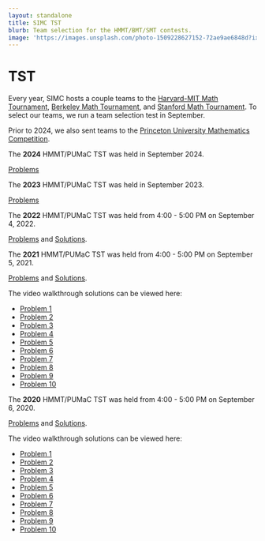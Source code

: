 ```yaml
---
layout: standalone
title: SIMC TST
blurb: Team selection for the HMMT/BMT/SMT contests.
image: 'https://images.unsplash.com/photo-1509228627152-72ae9ae6848d?ixlib=rb-1.2.1&ixid=MnwxMjA3fDB8MHxwaG90by1wYWdlfHx8fGVufDB8fHx8&auto=format&fit=crop&w=1470&q=80'
---
```


# TST

Every year, SIMC hosts a couple teams to the [Harvard-MIT Math Tournament](https://www.hmmt.org/), [Berkeley Math Tournament](https://bmt.berkeley.edu/), and [Stanford Math Tournament](https://www.stanfordmathtournament.com). To select our teams, we run a team selection test in September.

Prior to 2024, we also sent teams to the [Princeton University Mathematics Competition](https://jason-shi-f9dm.squarespace.com).
<div class="card mb-4 -pb-4">
  The <b>2024</b> HMMT/PUMaC TST was held in September 2024.
  
  [Problems](https://drive.google.com/file/d/1UxPygg3ED3D-Eh-sgNztSLA6WsOOIUrT/view?usp=sharing)
</div>

<div class="card mb-4 -pb-4">
  The <b>2023</b> HMMT/PUMaC TST was held in September 2023.
  
  [Problems](https://drive.google.com/file/d/1xzdhMzIzXOKylESNXbHFI2DEgBjtcNGh/view?usp=sharing)
</div>

<div class="card mb-4 -pb-4">
  The <b>2022</b> HMMT/PUMaC TST was held from 4:00 - 5:00 PM on September 4, 2022.
  
  [Problems](https://drive.google.com/file/d/1IkqiunSoElTCF-KQR92pXtuQzlYnrJQR/view?usp=sharing) and [Solutions](https://drive.google.com/file/d/1LoaxykPAv_JmOE37MpRQDABSp1o2HwNt/view?usp=sharing).
</div>

<!-- This can also probably be automated -->
<div class="card mb-4">
  The <b>2021</b> HMMT/PUMaC TST was held from 4:00 - 5:00 PM on September 5, 2021.
  
  [Problems](https://drive.google.com/file/d/10g8aiLwl2PVZFe_OuxAt1ZvHzTq2BClt/view) and [Solutions](https://drive.google.com/file/d/1nsd_XmOudGGIVezClPSB8XBs-scAzQfN/view).
  
  The video walkthrough solutions can be viewed here:
  
  - [Problem 1](https://youtu.be/knX67MAtJQs)
  - [Problem 2](https://youtu.be/rFQ_B6igUSQ)
  - [Problem 3](https://youtu.be/Ae0tSAGnv7E)
  - [Problem 4](https://youtu.be/IivOyVdXAEM)
  - [Problem 5](https://youtu.be/OIuTf_dWC8Q)
  - [Problem 6](https://youtu.be/RFwMgQolq_s)
  - [Problem 7](https://youtu.be/CTFgK865lzE)
  - [Problem 8](https://youtu.be/u_6ESMimI74)
  - [Problem 9](https://youtu.be/o3P4SqqiNL4)
  - [Problem 10](https://youtu.be/H4qLFJzsUhg)
</div>

<div class="card">
  The
  <b>2020</b>
  HMMT/PUMaC TST was held from 4:00 - 5:00 PM on September 6, 2020.
  
  [Problems](http://drive.google.com/file/d/1krIHO5IISN4uxL7Q-eOs-W0E9m9LidM3/view?usp=sharing) and [Solutions](http://drive.google.com/file/d/1vlXYt_Ugh8LpPUL28NfpSLfwXhfqWYdH/view?usp=sharing).
  
  The video walkthrough solutions can be viewed here:
  
  - [Problem 1](https://youtu.be/-jVp0DBG0QY)
  - [Problem 2](https://youtu.be/8sx0ASk_nd4)
  - [Problem 3](https://youtu.be/Rha4qTqgzdw)
  - [Problem 4](https://youtu.be/hvhD9kThd5I)
  - [Problem 5](https://youtu.be/vjenKBLJqG4)
  - [Problem 6](https://youtu.be/mG_6TBQmPvE)
  - [Problem 7](https://youtu.be/0P_0iAGaVxM)
  - [Problem 8](https://youtu.be/qsyhIu0eNLc)
  - [Problem 9](https://youtu.be/_Az_p5SFE1A)
  - [Problem 10](https://youtu.be/GqFUVeBEGu0)
</div>
